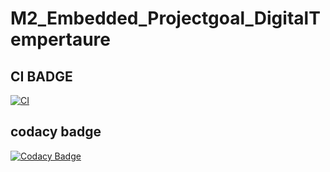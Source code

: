 # M2_Embedded_Projectgoal_DigitalTempertaure
## CI BADGE
[![CI](https://github.com/guptaamarjeet/M2_Embedded_Projectgoal_DigitalTempertaure/actions/workflows/main.yml/badge.svg)](https://github.com/guptaamarjeet/M2_Embedded_Projectgoal_DigitalTempertaure/actions/workflows/main.yml)
## codacy badge
[![Codacy Badge](https://app.codacy.com/project/badge/Grade/5c48b93610104eb4a5c35135ba1cdc46)](https://www.codacy.com/gh/guptaamarjeet/M2_Embedded_Projectgoal_DigitalTempertaure/dashboard?utm_source=github.com&amp;utm_medium=referral&amp;utm_content=guptaamarjeet/M2_Embedded_Projectgoal_DigitalTempertaure&amp;utm_campaign=Badge_Grade)
